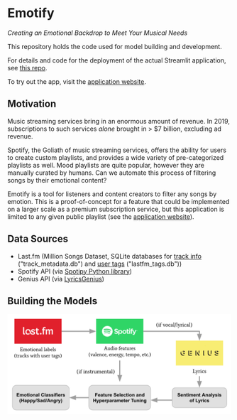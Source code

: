 
# Emotify

*Creating an Emotional Backdrop to Meet Your Musical Needs*

This repository holds the code used for model building and development.

For details and code for the deployment of the actual Streamlit application, see [this repo](https://github.com/jecutter/Emotify_App).

To try out the app, visit the [application website](http://dataproject.xyz/).

## Motivation

Music streaming services bring in an enormous amount of revenue. In 2019, subscriptions to such services *alone* brought in > $7 billion, excluding ad revenue.

Spotify, the Goliath of music streaming services, offers the ability for users to create custom playlists, and provides a wide variety of pre-categorized playlists as well. Mood playlists are quite popular, however they are manually curated by humans. Can we automate this process of filtering songs by their emotional content?

Emotify is a tool for listeners and content creators to filter any songs by emotion. This is a proof-of-concept for a feature that could be implemented on a larger scale as a premium subscription service, but this application is limited to any given public playlist (see the [application website](http://dataproject.xyz/)).

## Data Sources

* Last.fm (Million Songs Dataset, SQLite databases for [track info](http://millionsongdataset.com/pages/find-song-specific-name-or-feature/) ("track_metadata.db") and [user tags](http://millionsongdataset.com/lastfm/#getting) ("lastfm_tags.db"))
* Spotify API (via [Spotipy Python library](https://spotipy.readthedocs.io/en/2.12.0/))
* Genius API (via [LyricsGenius](https://github.com/johnwmillr/LyricsGenius))

## Building the Models

![Data flow diagram for Emotify](img/emotify_dataflow_diagram.png)



